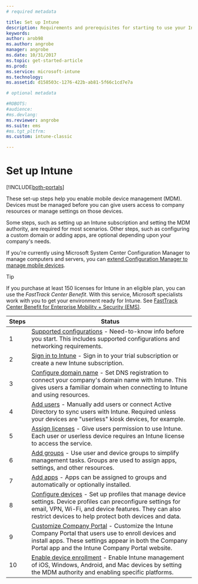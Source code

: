 ```yaml
---
# required metadata

title: Set up Intune
description: Requirements and prerequisites for starting to use your Intune subscription
keywords:
author: arob98
ms.author: angrobe
manager: angrobe
ms.date: 10/31/2017
ms.topic: get-started-article
ms.prod:
ms.service: microsoft-intune
ms.technology:
ms.assetid: d158503c-1276-422b-ab81-5f66c1cd7e7a

# optional metadata

#ROBOTS:
#audience:
#ms.devlang:
ms.reviewer: angrobe
ms.suite: ems
#ms.tgt_pltfrm:
ms.custom: intune-classic

---
```



# Set up Intune

[!INCLUDE[both-portals](./includes/note-for-both-portals.md)]

These set-up steps help you enable mobile device management (MDM). Devices must be managed before you can give users access to company resources or manage settings on those devices.

Some steps, such as setting up an Intune subscription and setting the MDM authority, are required for most scenarios. Other steps, such as configuring a custom domain or adding apps, are optional depending upon your company's needs.

If you're currently using Microsoft System Center Configuration Manager to manage computers and servers, you can [extend Configuration Manager to manage mobile devices](https://docs.microsoft.com/sccm/mdm/understand/choose-between-standalone-intune-and-hybrid-mobile-device-management).

>[!TIP]
>If you purchase at least 150 licenses for Intune in an eligible plan, you can use the *FastTrack Center Benefit*. With this service, Microsoft specialists work with you to get your environment ready for Intune. See [FastTrack Center Benefit for Enterprise Mobility + Security (EMS)](https://docs.microsoft.com/enterprise-mobility-security/Solutions/enterprise-mobility-fasttrack-program).



| Steps | Status  |
| ------------- |-------------|
| 1  | [Supported configurations](supported-devices-browsers.md) - Need-to-know info before you start. This includes supported configurations and networking requirements.|
| 2 |  [Sign in to Intune](account-sign-up.md) - Sign in to your trial subscription or create a new Intune subscription. |  
| 3 | [Configure domain name](custom-domain-name-configure.md) - Set DNS registration to connect your company's domain name with Intune. This gives users a familiar domain when connecting to Intune and using resources.  |
| 4 | [Add users](users-add.md) - Manually add users or connect Active Directory to sync users with Intune. Required unless your devices are "userless" kiosk devices, for example. |
| 5 | [Assign licenses](licenses-assign.md) - Give users permission to use Intune. Each user or userless device requires an Intune license to access the service.|
| 6 |  [Add groups](groups-add.md) - Use user and device groups to simplify management tasks. Groups are used to assign apps, settings, and other resources. |
| 7 | [Add apps](apps-add.md) - Apps can be assigned to groups and automatically or optionally installed. |
| 8 | [Configure devices](device-profiles.md) - Set up profiles that manage device settings. Device profiles can preconfigure settings for email, VPN, Wi-Fi, and device features. They can also restrict devices to help protect both devices and data.  |
| 9 | [Customize Company Portal](company-portal-app.md) - Customize the Intune Company Portal that users use to enroll devices and install apps. These settings appear in both the Company Portal app and the Intune Company Portal website. |
| 10 | [Enable device enrollment](mdm-authority-set.md) - Enable Intune management of iOS, Windows, Android, and Mac devices by setting the MDM authority and enabling specific platforms. |
